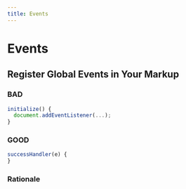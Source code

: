 ```yaml
---
title: Events
---
```


# Events

## Register Global Events in Your Markup

### BAD
```js
initialize() {
  document.addEventListener(...);
}
```

### GOOD
```js
successHandler(e) {
}
```

### Rationale


